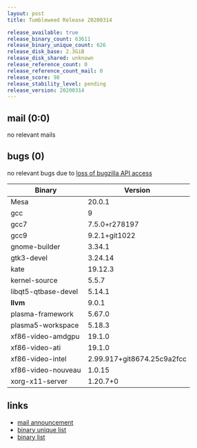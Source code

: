 ```yaml
---
layout: post
title: Tumbleweed Release 20200314

release_available: true
release_binary_count: 63611
release_binary_unique_count: 626
release_disk_base: 2.3GiB
release_disk_shared: unknown
release_reference_count: 0
release_reference_count_mail: 0
release_score: 98
release_stability_level: pending
release_version: 20200314
---
```


## mail (0:0)

no relevant mails

## bugs (0)

<!--more-->

no relevant bugs due to [loss of bugzilla API access](https://bugzilla.opensuse.org/show_bug.cgi?id=1157722)

Binary | Version
--- | ---
Mesa | 20.0.1
gcc | 9
gcc7 | 7.5.0+r278197
gcc9 | 9.2.1+git1022
gnome-builder | 3.34.1
gtk3-devel | 3.24.14
kate | 19.12.3
kernel-source | 5.5.7
libqt5-qtbase-devel | 5.14.1
**llvm** | 9.0.1
plasma-framework | 5.67.0
plasma5-workspace | 5.18.3
xf86-video-amdgpu | 19.1.0
xf86-video-ati | 19.1.0
xf86-video-intel | 2.99.917+git8674.25c9a2fcc
xf86-video-nouveau | 1.0.15
xorg-x11-server | 1.20.7+0

## links

- [mail announcement](https://lists.opensuse.org/opensuse-factory/2020-03/msg00175.html)
- [binary unique list](http://download.opensuse.org/history/20200314/rpm.unique.list)
- [binary list](http://download.opensuse.org/history/20200314/rpm.list)
